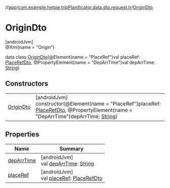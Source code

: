 //[app](../../../index.md)/[com.example.helpie.tripPlanificator.data.dto.request.tr](../index.md)/[OriginDto](index.md)

# OriginDto

[androidJvm]\
@Xml(name = &quot;Origin&quot;)

data class [OriginDto](index.md)(@Element(name = &quot;PlaceRef&quot;)val placeRef: [PlaceRefDto](../-place-ref-dto/index.md), @PropertyElement(name = &quot;DepArrTime&quot;)val depArrTime: [String](https://kotlinlang.org/api/latest/jvm/stdlib/kotlin/-string/index.html))

## Constructors

| | |
|---|---|
| [OriginDto](-origin-dto.md) | [androidJvm]<br>constructor(@Element(name = &quot;PlaceRef&quot;)placeRef: [PlaceRefDto](../-place-ref-dto/index.md), @PropertyElement(name = &quot;DepArrTime&quot;)depArrTime: [String](https://kotlinlang.org/api/latest/jvm/stdlib/kotlin/-string/index.html)) |

## Properties

| Name | Summary |
|---|---|
| [depArrTime](dep-arr-time.md) | [androidJvm]<br>val [depArrTime](dep-arr-time.md): [String](https://kotlinlang.org/api/latest/jvm/stdlib/kotlin/-string/index.html) |
| [placeRef](place-ref.md) | [androidJvm]<br>val [placeRef](place-ref.md): [PlaceRefDto](../-place-ref-dto/index.md) |
